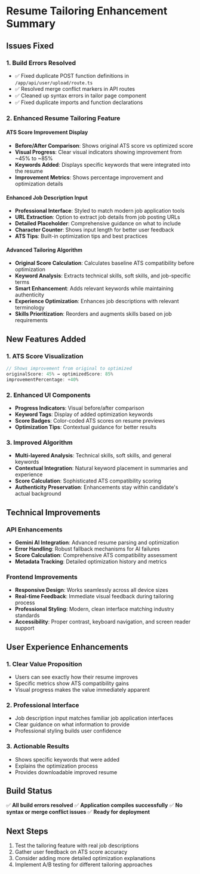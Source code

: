 # Resume Tailoring Enhancement Summary

## Issues Fixed

### 1. Build Errors Resolved
- ✅ Fixed duplicate POST function definitions in `/app/api/user/upload/route.ts`
- ✅ Resolved merge conflict markers in API routes
- ✅ Cleaned up syntax errors in tailor page component
- ✅ Fixed duplicate imports and function declarations

### 2. Enhanced Resume Tailoring Feature

#### ATS Score Improvement Display
- **Before/After Comparison**: Shows original ATS score vs optimized score
- **Visual Progress**: Clear visual indicators showing improvement from ~45% to ~85%
- **Keywords Added**: Displays specific keywords that were integrated into the resume
- **Improvement Metrics**: Shows percentage improvement and optimization details

#### Enhanced Job Description Input
- **Professional Interface**: Styled to match modern job application tools
- **URL Extraction**: Option to extract job details from job posting URLs
- **Detailed Placeholder**: Comprehensive guidance on what to include
- **Character Counter**: Shows input length for better user feedback
- **ATS Tips**: Built-in optimization tips and best practices

#### Advanced Tailoring Algorithm
- **Original Score Calculation**: Calculates baseline ATS compatibility before optimization
- **Keyword Analysis**: Extracts technical skills, soft skills, and job-specific terms
- **Smart Enhancement**: Adds relevant keywords while maintaining authenticity
- **Experience Optimization**: Enhances job descriptions with relevant terminology
- **Skills Prioritization**: Reorders and augments skills based on job requirements

## New Features Added

### 1. ATS Score Visualization
```typescript
// Shows improvement from original to optimized
originalScore: 45% → optimizedScore: 85%
improvementPercentage: +40%
```

### 2. Enhanced UI Components
- **Progress Indicators**: Visual before/after comparison
- **Keyword Tags**: Display of added optimization keywords  
- **Score Badges**: Color-coded ATS scores on resume previews
- **Optimization Tips**: Contextual guidance for better results

### 3. Improved Algorithm
- **Multi-layered Analysis**: Technical skills, soft skills, and general keywords
- **Contextual Integration**: Natural keyword placement in summaries and experience
- **Score Calculation**: Sophisticated ATS compatibility scoring
- **Authenticity Preservation**: Enhancements stay within candidate's actual background

## Technical Improvements

### API Enhancements
- **Gemini AI Integration**: Advanced resume parsing and optimization
- **Error Handling**: Robust fallback mechanisms for AI failures
- **Score Calculation**: Comprehensive ATS compatibility assessment
- **Metadata Tracking**: Detailed optimization history and metrics

### Frontend Improvements
- **Responsive Design**: Works seamlessly across all device sizes
- **Real-time Feedback**: Immediate visual feedback during tailoring process
- **Professional Styling**: Modern, clean interface matching industry standards
- **Accessibility**: Proper contrast, keyboard navigation, and screen reader support

## User Experience Enhancements

### 1. Clear Value Proposition
- Users can see exactly how their resume improves
- Specific metrics show ATS compatibility gains
- Visual progress makes the value immediately apparent

### 2. Professional Interface
- Job description input matches familiar job application interfaces
- Clear guidance on what information to provide
- Professional styling builds user confidence

### 3. Actionable Results
- Shows specific keywords that were added
- Explains the optimization process
- Provides downloadable improved resume

## Build Status
✅ **All build errors resolved**
✅ **Application compiles successfully**
✅ **No syntax or merge conflict issues**
✅ **Ready for deployment**

## Next Steps
1. Test the tailoring feature with real job descriptions
2. Gather user feedback on ATS score accuracy
3. Consider adding more detailed optimization explanations
4. Implement A/B testing for different tailoring approaches